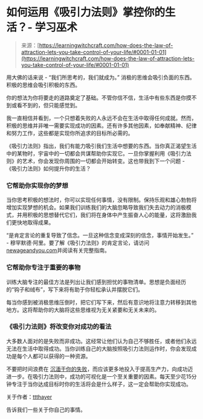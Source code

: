 <!--yml

类别：未分类

日期：2024-06-12 18:16:48

-->

# 如何运用《吸引力法则》掌控你的生活？- 学习巫术

> 来源：[https://learningwitchcraft.com/how-does-the-law-of-attraction-lets-you-take-control-of-your-life/#0001-01-01](https://learningwitchcraft.com/how-does-the-law-of-attraction-lets-you-take-control-of-your-life/#0001-01-01)

用大佛的话来说 - “我们所思考的，我们就成为。” 消极的思维会吸引负面的东西。积极的思维会吸引积极的东西。

你的想法为你将要走的道路奠定了基础。不管你信不信，生活中有些东西是你摸不到或看不到的，但只能感觉到。

我一直相信并看到，一个只想着失败的人永远不会在生活中取得任何成就。然而，积极的思维并非唯一需要实现成功的因素。还有许多其他因素，如奉献精神、纪律和努力工作，这些都是实现你所追求的目标所必需的。

《吸引力法则》指出，我们有能力吸引我们生活中想要的东西。当你真正渴望生活中的某物时，宇宙中的一切都会共谋帮助你实现它。一旦你掌握利用《吸引力法则》的艺术，你会发现你周围的一切都会开始转变。这也带我到下一个问题 - 《吸引力法则》如何提升你的生活？

### 它帮助你实现你的梦想

当你思考积极的想法时，你可以实现任何事情，没有限制。保持乐观和雄心勃勃将增加实现梦想的机会。如果我们训练我们的大脑忽略导致我们失去动力的消极模式，并用积极的思想替代它们，我们将在身体中产生振奋人心的能量，这将激励我们更快地取得成果。

“是肯定言论的重复导致了信念。一旦这种信念变成深刻的信念，事情开始发生。” - 穆罕默德·阿里。要了解《吸引力法则》的肯定言论，请访问[newageandyou.com](https://newageandyou.com/understanding-the-law-of-attraction-affirmations/)并阅读有关完整指南。

### 它帮助你专注于重要的事物

训练大脑专注的最佳方法是列出让我们感到担忧的事物清单。思想是负面经历的“钩子和绒布”，写下来将有助于你轻松承认并摆脱它们。

每当你感到被消极思维压倒时，把它们写下来，然后有意识地将注意力转移到其他地方。这将帮助你的大脑将这些思维视为无关紧要和无关未来的。

### 《吸引力法则》将改变你对成功的看法

大多数人面对的是失败而非成功。这经常让他们认为自己不够胜任，或者他们永远无法在生活中取得成功。当你训练自己的大脑按照吸引力法则运作时，你会发现成功是每个人都可以获得的一种资源。

不要把时间浪费在 [沉湎于你的失败](https://www.fastcompany.com/3048648/wallow-in-your-failure)，而应该更多地投入于提高生产力，向成功迈进一步。在吸引力法则中，成功的可视化是一个至关重要的因素。每天至少花15分钟专注于当你达成目标时你的生活将会是什么样子，这一定会帮助你实现成功。

关于作者：[ttthayer](https://learningwitchcraft.com/profile/?ttthayer/)

告诉我们一些关于你自己的事情。
